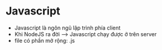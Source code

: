 # Javascript

- Javascript là ngôn ngũ lập trình phía client
- Khi NodeJS ra đời --> Javascript chạy được ở trên server
- file có phần mở rộng: .js
